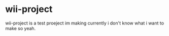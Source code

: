 # wii-project
wii-project is a test proeject im making currently i don't know what i want to make so yeah.
